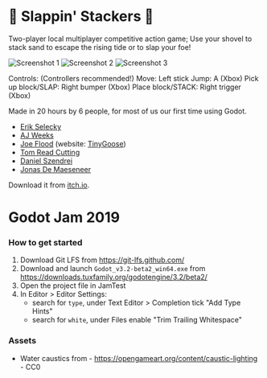 # 👏 Slappin' Stackers 👏

Two-player local multiplayer competitive action game; Use your shovel to stack sand to escape the rising tide or to slap your foe!

![Screenshot 1](https://img.itch.zone/aW1hZ2UvNTIyODM1LzI3MTU2MjQucG5n/original/9Zwm2S.png)
![Screenshot 2](https://img.itch.zone/aW1hZ2UvNTIyODM1LzI3MTU2MTQuanBn/original/JHdnSX.jpg)
![Screenshot 3](https://img.itch.zone/aW1hZ2UvNTIyODM1LzI3MTU2MTYuanBn/original/UQV7nP.jpg)


Controls: (Controllers recommended!)
Move: Left stick
Jump: A (Xbox)
Pick up block/SLAP: Right bumper (Xbox)
Place block/STACK: Right trigger (Xbox)


Made in 20 hours by 6 people, for most of us our first time using Godot.

- [Erik Selecky](https://www.seleckye.com)
- [AJ Weeks](https://twitter.com/liqwidice/)
- [Joe Flood](https://tinygoose.itch.io/) (website: [TinyGoose](http://www.tinygoose.co.uk/))
- [Tom Read Cutting](https://moosichu.com)
- [Daniel Szendrei](https://www.linkedin.com/in/danielszendrei/)
- [Jonas De Maeseneer](https://www.linkedin.com/in/jonasdemaeseneer/)

Download it from [itch.io](https://electric-jammers.itch.io/slappin-stackers).

# Godot Jam 2019

### How to get started
1. Download Git LFS from https://git-lfs.github.com/
2. Download and launch `Godot_v3.2-beta2_win64.exe` from https://downloads.tuxfamily.org/godotengine/3.2/beta2/
3. Open the project file in JamTest
4. In Editor > Editor Settings:
	* search for `type`, under Text Editor > Completion tick "Add Type Hints"
	* search for `white`, under Files enable "Trim Trailing Whitespace"

### Assets
* Water caustics from - https://opengameart.org/content/caustic-lighting - CC0
